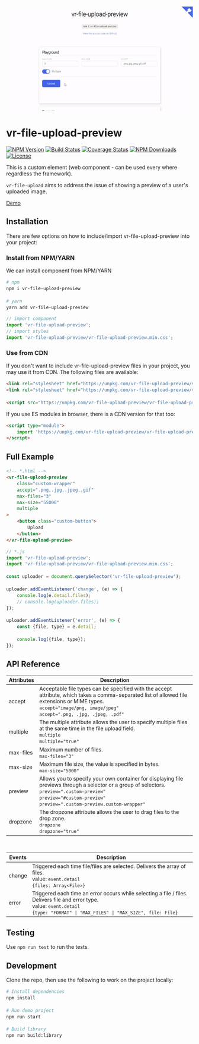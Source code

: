 <p align="center"><a href="https://vreactor.github.io/vr-file-upload-preview/" target="_blank"><img src="demo/assets/demo.gif"></a></p>

# vr-file-upload-preview

<p align="left">
    <a href="https://www.npmjs.com/package/vr-file-upload-preview"><img src="https://img.shields.io/npm/v/vr-file-upload-preview.svg" alt="NPM Version"></a>
    <a href='https://travis-ci.com/VReactor/vr-file-upload-preview.svg?branch=master'><img src='https://travis-ci.com/VReactor/vr-file-upload-preview.svg?branch=master' alt='Build Status' /></a>
    <a href='https://coveralls.io/github/VReactor/vr-file-upload-preview?branch=master'><img src='https://coveralls.io/repos/github/VReactor/vr-file-upload-preview/badge.svg?branch=master' alt='Coverage Status' /></a>
    <a href="https://www.npmjs.com/package/vr-file-upload-preview"><img src="https://img.shields.io/npm/dm/vr-file-upload-preview.svg" alt="NPM Downloads"></a>
    <a href="http://opensource.org/licenses/MIT"><img src="https://img.shields.io/badge/license-MIT-blue.svg" alt="License"></a>
</p>

This is a custom element (web component - can be used every where regardless the framework).

`vr-file-upload` aims to address the issue of showing a preview of a user's uploaded image.

[Demo](https://vreactor.github.io/vr-file-upload-preview/)

## Installation

There are few options on how to include/import vr-file-upload-preview into your project:

### Install from NPM/YARN

We can install component from NPM/YARN


```bash
# npm
npm i vr-file-upload-preview

# yarn
yarn add vr-file-upload-preview
```

```javascript
// import component
import 'vr-file-upload-preview';
// import styles
import 'vr-file-upload-preview/vr-file-upload-preview.min.css';
```

### Use from CDN

If you don't want to include vr-file-upload-preview files in your project, you may use it from CDN. The following files are available:

```html
<link rel="stylesheet" href="https://unpkg.com/vr-file-upload-preview/vr-file-upload-preview.min.css" />
<link rel="stylesheet" href="https://unpkg.com/vr-file-upload-preview/vr-file-upload-preview.css" />

<script src="https://unpkg.com/vr-file-upload-preview/vr-file-upload-preview.min.js"></script>
```

If you use ES modules in browser, there is a CDN version for that too:

```html
<script type="module">
    import 'https://unpkg.com/vr-file-upload-preview/vr-file-upload-preview.umd.js'
</script>
```

## Full Example

```html
<!-- *.html -->
<vr-file-upload-preview
    class="custom-wrapper"
    accept=".png,.jpg,.jpeg,.gif"
    max-files="3"
    max-size="55000"
    multiple
>
    <button class="custom-button">
        Upload
    </button>
</vr-file-upload-preview>
```

```javascript
// *.js
import 'vr-file-upload-preview';
import 'vr-file-upload-preview/vr-file-upload-preview.min.css';

const uploader = document.querySelector('vr-file-upload-preview');

uploader.addEventListener('change', (e) => {
    console.log(e.detail.files);
    // console.log(uploader.files);
});

uploader.addEventListener('error', (e) => {
    const {file, type} = e.detail;

    console.log({file, type});
});
```

## API Reference

| Attributes | Description |
| --- | --- |
| accept | Acceptable file types can be specified with the accept attribute, which takes a comma-separated list of allowed file extensions or MIME types. <br/> `accept="image/png, image/jpeg"` <br/> `accept=".png, .jpg, .jpeg, .pdf"` |
| multiple | The multiple attribute allows the user to specify multiple files at the same time in the file upload field. <br/> `multiple` <br/> `multiple="true"` |
| max-files | Maximum number of files. <br/> `max-files="3"` |
| max-size | Maximum file size, the value is specified in bytes. <br/> `max-size="5000"` 
| preview | Allows you to specify your own container for displaying file previews through a selector or a group of selectors. <br/> `preview=".custom-preview"` <br/> `preview="#custom-preview"` <br/> `preview=".custom-preview.custom-wrapper"` 
| dropzone | The dropzone attribute allows the user to drag files to the drop zone. <br/> `dropzone` <br/> `dropzone="true"` |

<br/>

| Events | Description |
| --- | --- |
| change | Triggered each time file/files are selected. Delivers the array of files. <br/> value: `event.detail` <br/> `{files: Array<File>}` |
| error | Triggered each time an error occurs while selecting a file / files. Delivers file and error type. <br/> value: `event.detail` <br/> `{type: "FORMAT" \| "MAX_FILES" \| "MAX_SIZE", file: File}`  |

<style>
    table {
        width: 100%;
    }
</style>

## Testing

Use `npm run test` to run the tests.

## Development

Clone the repo, then use the following to work on the project locally:

```bash
# Install dependencies
npm install

# Run demo project
npm run start

# Build library
npm run build:library
```
